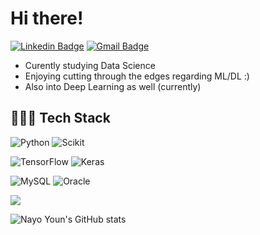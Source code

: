 

 # **Hi there!** <!-- [![Hits](https://hits.seeyoufarm.com/api/count/incr/badge.svg?url=https%3A%2F%2Fgithub.com%2Fzzsza)](https://hits.seeyoufarm.com)  -->
   [![Linkedin Badge](https://img.shields.io/badge/-LinkedIn-blue?style=flat-square&logo=Linkedin&logoColor=white&link=https://www.linkedin.com/in/tae-you-kim-5204184b/)](https://www.linkedin.com/in/nayo-youn/) [![Gmail Badge](https://img.shields.io/badge/Gmail-d14836?style=flat-square&logo=Gmail&logoColor=white&link=mailto:kimtaeyou0923@gmail.com)](mailto:nayoyoun@gmail.com) 
- Curently studying Data Science
- Enjoying cutting through the edges regarding ML/DL :)
- Also into Deep Learning as well (currently)
<!-- - Enjoying cutting through the edges regarding ML/DL :) -->


## 👨🏻‍💻 Tech Stack 

<p align="left">
    <img alt="Python" src="https://img.shields.io/badge/python-3670A0?style=flat-square&logo=python&logoColor=ffdd54"/>
<!--     <img alt="Python" src="https://img.shields.io/badge/python-%2314354C.svg?&style=flat-square&logo=python&logoColor=white"/> -->
    <img alt="Scikit" src="https://img.shields.io/badge/scikit--learn-%23F7931E.svg?style=flat-square&logo=scikit-learn&logoColor=white"/>
</p>

<p align="left">
    <img alt="TensorFlow" src="https://img.shields.io/badge/TensorFlow-%23FF6F00.svg?&style=flat-square&logo=TensorFlow&logoColor=white" />
    <img alt="Keras" src="https://img.shields.io/badge/Keras-%23D00000.svg?&style=flat-square&logo=Keras&logoColor=white"/>
</p>

<p align="left">
    <img alt="MySQL" src="https://img.shields.io/badge/mysql-%2300f.svg?style=flat-square&logo=mysql&logoColor=white"/>
    <img alt="Oracle" src ="https://img.shields.io/badge/oracle-%23F00000.svg?&style=flat-square&logo=oracle&logoColor=white" /> 
</p>
<p align="left">    
    <img src="https://img.shields.io/badge/aws-333664?style=flat-square&logo=amazon-aws&logoColor=white"/>
</p>




  ![Nayo Youn's GitHub stats](https://github-readme-stats.vercel.app/api?username=nealyoun&show_icons=true&theme=rose_pine)
  



<!--
** ** is a ✨ _special_ ✨ repository because its `README.md` (this file) appears on your GitHub profile.

Here are some ideas to get you started:

- 🔭 I’m currently working on ...
- 🌱 I’m currently learning ...
- 👯 I’m looking to collaborate on ...
- 🤔 I’m looking for help with ...
- 💬 Ask me about ...
- 📫 How to reach me: ...
- 😄 Pronouns: ...
- ⚡ Fun fact: ...
-->
